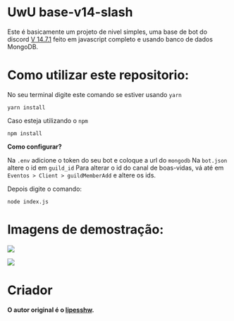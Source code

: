 # UwU base-v14-slash


Este é basicamente um projeto de nivel simples, uma base de bot do discord [V 14.7.1](https://www.npmjs.com/package/discord.js/v/14.7.1) feito em javascript completo e usando banco de dados MongoDB.


# Como utilizar este repositorio:

No seu terminal digite este comando se estiver usando `yarn`
```
yarn install
````

Caso esteja utilizando o `npm`
```
npm install
```

**Como configurar?**

Na `.env` adicione o token do seu bot e coloque a url do `mongodb`
Na `bot.json` altere o id em `guild_id`
Para alterar o id do canal de boas-vidas, vá até em `Eventos > Client > guildMemberAdd` e altere os ids.

Depois digite o comando:
```
node index.js
```

# Imagens de demostração:

![](https://cdn.discordapp.com/attachments/1067563306585432144/1067616199615205406/image.png)

![](https://cdn.discordapp.com/attachments/1067573174969053184/1067617487530762320/image2.png)

# Criador 
**O autor original é o [lipesshw](https://github.com/lipesshw).**
